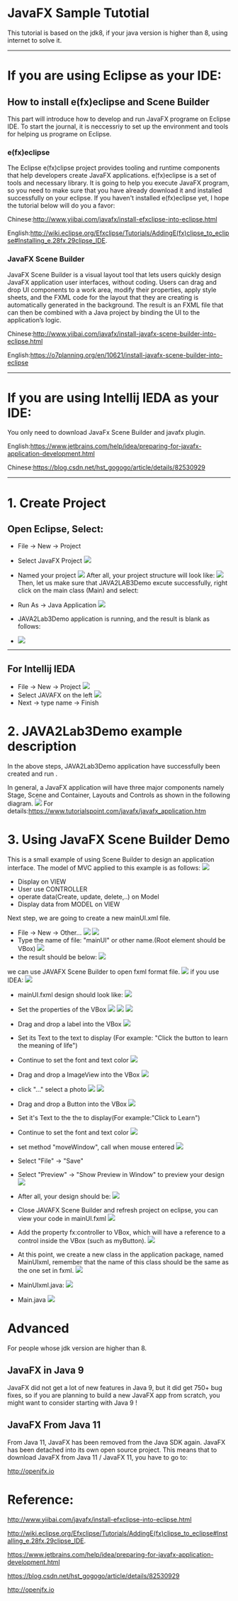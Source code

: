 # JavaFX Sample Tutotial
This tutorial is based on the jdk8, if your java version is higher than 8, using internet to solve it.



------

 # If you are using Eclipse as your IDE:

## How to install e(fx)eclipse and Scene Builder 
   This part will introduce how to develop and run JavaFX programe on Eclipse IDE.
   To start the journal, it is neccessriy to set up the environment and tools for helping us programe on Eclipse. 

### e(fx)eclipse
The Eclipse e(fx)clipse project provides tooling and runtime components that help developers create JavaFX applications. e(fx)eclipse is a set of tools and necessary library. It is going to help you execute JavaFX program, so you need to make sure that you have already download it and installed successfully on your eclipse. If you haven't installed e(fx)eclipse yet, I hope the tutorial below will do you a favor:

   Chinese:http://www.yiibai.com/javafx/install-efxclipse-into-eclipse.html
   
   English:http://wiki.eclipse.org/Efxclipse/Tutorials/AddingE(fx)clipse_to_eclipse#Installing_e.28fx.29clipse_IDE.

### JavaFX Scene Builder
   JavaFX Scene Builder is a visual layout tool that lets users quickly design JavaFX application user interfaces, without coding. Users can drag and drop UI components to a work area, modify their properties, apply style sheets, and the FXML code for the layout that they are creating is automatically generated in the background. The result is an FXML file that can then be combined with a Java project by binding the UI to the application’s logic. 
   
Chinese:http://www.yiibai.com/javafx/install-javafx-scene-builder-into-eclipse.html

English:https://o7planning.org/en/10621/install-javafx-scene-builder-into-eclipse

--------

# If you are using Intellij IEDA as your IDE:

You only need to download JavaFx Scene Builder and javafx plugin.

English:https://www.jetbrains.com/help/idea/preparing-for-javafx-application-development.html

Chinese:https://blog.csdn.net/hst_gogogo/article/details/82530929

-------

# 1. Create Project

## Open Eclipse, Select:
- File -> New -> Project

- Select JavaFX Project
![](Picture1.png)
- Named your project
![](Picture2.png)
After all, your project structure will look like:
![](Picture3.png)
Then, let us make sure that JAVA2LAB3Demo excute successfully, right click on the main class (Main) and select:
- Run As -> Java Application
 ![](Picture4.png)
- JAVA2Lab3Demo application is running, and the result is blank  as follows:
- ![](Picture5.png)
------
## For Intellij IEDA
- File -> New -> Project
![](picture34.png)
- Select JAVAFX on the left
![](picture35.png)
- Next -> type name -> Finish


# 2. JAVA2Lab3Demo example description
In the above steps, JAVA2Lab3Demo application have successfully been created and run .

In general, a JavaFX application will have three major components namely Stage, Scene and Container, Layouts and Controls as shown in the following diagram.
![](Picture6.png)
For details:https://www.tutorialspoint.com/javafx/javafx_application.htm

# 3. Using JavaFX Scene Builder Demo
This is a small example of using Scene Builder to design an application interface. The model of MVC applied to this example is as follows:
![](Picture8.png)
- Display on VIEW
- User use CONTROLLER
- operate data(Create, update, delete,..) on Model
- Display data from MODEL on VIEW

Next step, we are going to create a new mainUI.xml file.
- File -> New -> Other…
![](Picture9.png)
![](Picture10.png)
- Type the name of file: "mainUI" or other name.(Root element should be VBox)
![](Picture11.png)
- the result should be below:
![](Picture12.png)

we can use JAVAFX Scene Builder to open fxml format file.
![](Picture13.png)
if you use IDEA:
![](picture33.png)
- mainUI.fxml design should look like:
![](Picture14.png)

- Set the properties of the VBox
![](Picture15.png)
![](Picture16.png)
![](Picture17.png)
- Drag and drop a label into the VBox 
![](Picture18.png)


- Set its Text to the text to display (For example: "Click the button to learn the meaning of life")
- Continue to set the font and text color 
![](Picture19.png)
- Drag and drop a ImageView into the VBox
![](Picture20.png)
- click "..." select a photo
![](Picture21.png)
![](Picture22.png)

- Drag and drop a Button into the VBox
![](Picture23.png)

- Set it's Text to the the to display(For example:"Click to Learn")

- Continue to set the font and text color
![](Picture24.png)
- set method "moveWindow", call when mouse entered
![](Picture25.png)

- Select "File" -> "Save" 
- Select "Preview" -> "Show Preview in Window" to preview your design
![](Picture26.png)

- After all, your design should be:
![](Picture27.png)

- Close JAVAFX Scene Builder and refresh project on eclipse, you can view your code in mainUI.fxml
![](Picture28.png)

- Add the property fx:controller to VBox, which will have a reference to a control inside the VBox (such as myButton).
![](Picture29.png)

- At this point, we create a new class in the application package, named MainUIxml, remember that the name of this class should be the same as the one set in fxml.
![](Picture30.png)
- MainUIxml.java:
![](Picture31.png)
- Main.java
![](Picture32.png)







# Advanced
For people whose jdk version are higher than 8.
## JavaFX in Java 9
JavaFX did not get a lot of new features in Java 9, but it did get 750+ bug fixes, so if you are planning to build a new JavaFX app from scratch, you might want to consider starting with Java 9 !

## JavaFX From Java 11
From Java 11, JavaFX has been removed from the Java SDK again. JavaFX has been detached into its own open source project. This means that to download JavaFX from Java 11 / JavaFX 11, you have to go to:

http://openjfx.io


# Reference:

http://www.yiibai.com/javafx/install-efxclipse-into-eclipse.html

http://wiki.eclipse.org/Efxclipse/Tutorials/AddingE(fx)clipse_to_eclipse#Installing_e.28fx.29clipse_IDE.

https://www.jetbrains.com/help/idea/preparing-for-javafx-application-development.html

https://blog.csdn.net/hst_gogogo/article/details/82530929

http://openjfx.io
